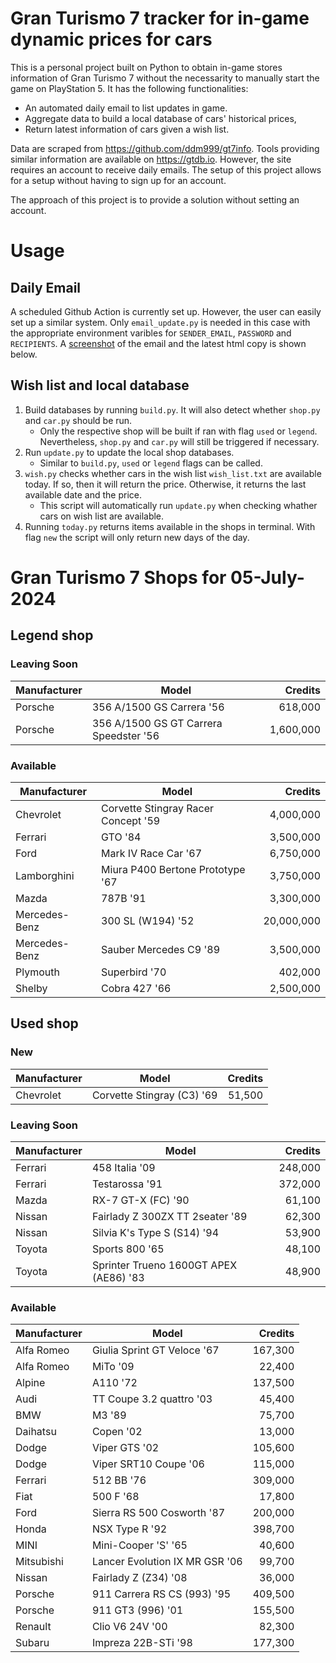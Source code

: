 # Gran Turismo 7 tracker for in-game dynamic prices for cars

This is a personal project built on Python to obtain in-game stores information of Gran Turismo 7 without the necessarity to manually start the game on PlayStation 5. It has the following functionalities:

- An automated daily email to list updates in game.
- Aggregate data to build a local database of cars' historical prices,
- Return latest information of cars given a wish list.

Data are scraped from https://github.com/ddm999/gt7info. Tools providing similar information are available on https://gtdb.io. However, the site requires an account to receive daily emails. The setup of this project allows for a setup without having to sign up for an account.

The approach of this project is to provide a solution without setting an account.

# Usage

## Daily Email

A scheduled Github Action is currently set up. However, the user can easily set up a similar system. Only `email_update.py` is needed in this case with the appropriate environment varibles for `SENDER_EMAIL`, `PASSWORD` and `RECIPIENTS`. A [screenshot](https://raw.githubusercontent.com/marcohoucheng/Gran-Turismo-7-Price-Tracker/main/data/email_screenshot.png) of the email and the latest html copy is shown below.

## Wish list and local database

1. Build databases by running `build.py`. It will also detect whether `shop.py` and `car.py` should be run.
    - Only the respective shop will be built if ran with flag `used` or `legend`. Nevertheless, `shop.py` and `car.py` will still be triggered if necessary.
2. Run `update.py` to update the local shop databases.
    - Similar to `build.py`, `used` or `legend` flags can be called.
3. `wish.py` checks whether cars in the wish list `wish_list.txt` are available today. If so, then it will return the price. Otherwise, it returns the last available date and the price.
    - This script will automatically run `update.py` when checking whather cars on wish list are available.
4. Running `today.py` returns items available in the shops in terminal. With flag `new` the script will only return new days of the day.


# Gran Turismo 7 Shops for 05-July-2024



## Legend shop

### Leaving Soon
 | Manufacturer | Model | Credits |
 | --- | --- | --: |
|Porsche|356 A/1500 GS Carrera '56|618,000|
|Porsche|356 A/1500 GS GT Carrera Speedster '56|1,600,000|

### Available
 | Manufacturer | Model | Credits |
 | --- | --- | --: |
|Chevrolet|Corvette Stingray Racer Concept '59|4,000,000|
|Ferrari|GTO '84|3,500,000|
|Ford|Mark IV Race Car '67|6,750,000|
|Lamborghini|Miura P400 Bertone Prototype '67|3,750,000|
|Mazda|787B '91|3,300,000|
|Mercedes-Benz|300 SL (W194) '52|20,000,000|
|Mercedes-Benz|Sauber Mercedes C9 '89|3,500,000|
|Plymouth|Superbird '70|402,000|
|Shelby|Cobra 427 '66|2,500,000|


## Used shop

### New
 | Manufacturer | Model | Credits |
 | --- | --- | --: |
|Chevrolet|Corvette Stingray (C3) '69|51,500|

### Leaving Soon
 | Manufacturer | Model | Credits |
 | --- | --- | --: |
|Ferrari|458 Italia '09|248,000|
|Ferrari|Testarossa '91|372,000|
|Mazda|RX-7 GT-X (FC) '90|61,100|
|Nissan|Fairlady Z 300ZX TT 2seater '89|62,300|
|Nissan|Silvia K's Type S (S14) '94|53,900|
|Toyota|Sports 800 '65|48,100|
|Toyota|Sprinter Trueno 1600GT APEX (AE86) '83|48,900|

### Available
 | Manufacturer | Model | Credits |
 | --- | --- | --: |
|Alfa Romeo|Giulia Sprint GT Veloce '67|167,300|
|Alfa Romeo|MiTo '09|22,400|
|Alpine|A110 '72|137,500|
|Audi|TT Coupe 3.2 quattro '03|45,400|
|BMW|M3 '89|75,700|
|Daihatsu|Copen '02|13,000|
|Dodge|Viper GTS '02|105,600|
|Dodge|Viper SRT10 Coupe '06|115,000|
|Ferrari|512 BB '76|309,000|
|Fiat|500 F '68|17,800|
|Ford|Sierra RS 500 Cosworth '87|200,000|
|Honda|NSX Type R '92|398,700|
|MINI|Mini-Cooper 'S' '65|40,600|
|Mitsubishi|Lancer Evolution IX MR GSR '06|99,700|
|Nissan|Fairlady Z (Z34) '08|36,000|
|Porsche|911 Carrera RS CS (993) '95|409,500|
|Porsche|911 GT3 (996) '01|155,500|
|Renault|Clio V6 24V '00|82,300|
|Subaru|Impreza 22B-STi '98|177,300|
